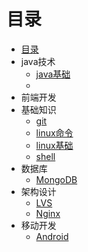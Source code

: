 # 目录

* [目录](SUMMARY.md)
* java技术
  * [java基础](java技术/java基础)
  * 
* 前端开发
* 基础知识
  * [git](基础知识/git)
  * [linux命令](基础知识/linux命令)
  * [linux基础](基础知识/linux基础)
  * [shell](基础知识/shell)
* 数据库
  * [MongoDB](数据库/MongoDB)
* 架构设计
  * [LVS](架构设计/LVS)
  * [Nginx](架构设计/Nginx)
* 移动开发
  * [Android](移动开发/Android)


